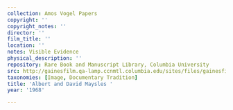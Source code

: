 ```yaml
---
collection: Amos Vogel Papers
copyright: ''
copyright_notes: ''
director: ''
film_title: ''
location: ''
notes: Visible Evidence
physical_description: ''
repository: Rare Book and Manuscript Library, Columbia University
src: http://gainesfilm.qa-lamp.ccnmtl.columbia.edu/sites/files/gainesfilm/images/110094059.jpg
taxonomies: [Image, Documentary Tradition]
title: 'Albert and David Maysles '
year: '1968'

---
```

